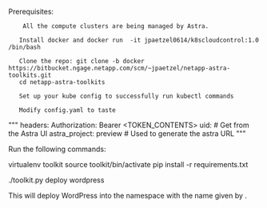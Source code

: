 Prerequisites:

        All the compute clusters are being managed by Astra.

       Install docker and docker run  -it jpaetzel0614/k8scloudcontrol:1.0 /bin/bash

       Clone the repo: git clone -b docker https://bitbucket.ngage.netapp.com/scm/~jpaetzel/netapp-astra-toolkits.git
       cd netapp-astra-toolkits

       Set up your kube config to successfully run kubectl commands

       Modify config.yaml to taste

"""
headers:
  Authorization: Bearer <TOKEN_CONTENTS>
uid: <REDACTED> # Get from the Astra UI
astra_project: preview # Used to generate the astra URL
"""

Run the following commands:

virtualenv toolkit
source toolkit/bin/activate
pip install -r requirements.txt

./toolkit.py deploy wordpress <appname> <namespacename>

This will deploy WordPress into the namespace <namespace> with the name
given by <appname>.
